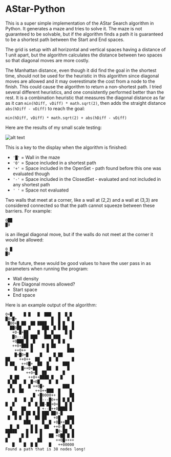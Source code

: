 # AStar-Python

This is a super simple implementation of the AStar Search algorithm in Python.  It generates a maze and tries to solve it.
The maze is not guaranteed to be solvable, but if the algorithm finds a path it is guaranteed to be a shortest path between the Start and End spaces.

The grid is setup with all horizontal and vertical spaces having a distance of 1 unit apart, but the algorithm calculates the distance between two spaces so that diagonal moves are more costly.

The Manhattan distance, even though it did find the goal in the shortest time, should not be used for the heuristic in this algorithm since diagonal moves are allowed and it may overestimate the cost from a node to the finish.  This could cause the algorithm to return a non-shortest path.  I tried several different heuristics, and one consistently performed better than the rest.  It is a combination heuristic that measures the diagonal distance as far as it can `min(hDiff, vDiff) * math.sqrt(2)`, then adds the straight distance `abs(hDiff - vDiff)` to reach the goal:

`min(hDiff, vDiff) * math.sqrt(2) + abs(hDiff - vDiff)`

Here are the results of my small scale testing:

![alt text](https://github.com/danksalot/AStarPython/blob/master/HeuristicChart.png "Heuristic Comparison Chart")

This is a key to the display when the algorithm is finished:

* `'█'` = Wall in the maze
* `'0'` = Space included in a shortest path
* `'+'` = Space included in the OpenSet - path found before this one was evaluated though
* `'-'` = Space included in the ClosedSet - evaluated and not included in any shortest path
* `' '` = Space not evaluated

Two walls that meet at a corner, like a wall at (2,2) and a wall at (3,3) are considered connected so that the path cannot squeeze between these barriers.  For example: 
```
0██
█0
```
is an illegal diagonal move, but if the walls do not meet at the corner it would be allowed:
```
0 █
█0
```

In the future, these would be good values to have the user pass in as parameters when running the program:
* Wall density
* Are Diagonal moves allowed?
* Start space
* End space

Here is an example output of the algorithm:
```
0+█     █ █   █  ███   █  █ █
█0+█+               █  █   █
 █00+█ ██  ██ ████  █  █ █   █
  ██0██   █     ███  █ █ ██  █
   +0-█+██    █  █  █     █ █
   █0---██ ███   ███ ███    █
   +0███ █  █       █  █ █
   ++0+███ █    █ █ ██     █
    ++0++  █      █        ███
    █+█0+█     █     █ ██
██    ++0++  ██    █  █      █
█ ██   ++0█+  ██  █      ███
    █  █++0+██    ██  █    █
         ++0+█  ██       █
  █ ██    ++0++████ █   █    █
 █ ██   █  █+0█    █  █      █
  █   █   █ ++0█+        ███
 █ █  ██     ++0++███  █    █
            █ +█0000++ █    ██
    █   █  █   █---█0++█ █ █ █
█  █      █  █ ██-██+0+█  █ █
  █    ██     █ +--█++0████ █
   ██  █ ██ █ █ ███ ██0-█
 █  █ █  █   ██ ██   +0█   ███
        ███     █  █ +0█++██ █
  █  █     █ █   ██  ++0-█  █
█████    █ █ █ █      █0-██  █
 █     █ █     █   ██ +0██ █ █
█     █       ██      ++0█++++
   █    █  █ █     █   ++00000
Found a path that is 38 nodes long!
```
